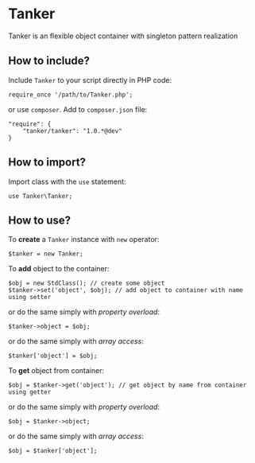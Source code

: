 Tanker
======

Tanker is an flexible object container with singleton pattern realization

## How to include?

Include `Tanker` to your script directly in PHP code:

    require_once '/path/to/Tanker.php';

or use `composer`. Add to `composer.json` file:

    "require": {
        "tanker/tanker": "1.0.*@dev"
    }
    
## How to import?

Import class with the `use` statement:

    use Tanker\Tanker;

## How to use?

To **create** a `Tanker` instance with `new` operator:
    
    $tanker = new Tanker;
    
To **add** object to the container:

    $obj = new StdClass(); // create some object
    $tanker->set('object', $obj); // add object to container with name using setter
    
or do the same simply with *property overload*:

    $tanker->object = $obj;

or do the same simply with *array access*:

    $tanker['object'] = $obj;
    
To **get** object from container:

    $obj = $tanker->get('object'); // get object by name from container using getter
    
or do the same simply with *property overload*:

    $obj = $tanker->object;
    
or do the same simply with *array access*:

    $obj = $tanker['object'];
    
